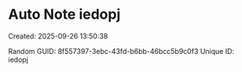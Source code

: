 ﻿# Auto Note iedopj
Created: 2025-09-26 13:50:38

Random GUID: 8f557397-3ebc-43fd-b6bb-46bcc5b9c0f3
Unique ID: iedopj
